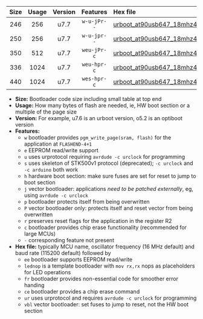 |Size|Usage|Version|Features|Hex file|
|:-:|:-:|:-:|:-:|:--|
|246|256|u7.7|`w-u-jPr--`|[urboot_at90usb647_18mhz432_57600bps_lednop_ur_vbl.hex](https://raw.githubusercontent.com/stefanrueger/urboot.hex/main/mcus/at90usb647/fcpu_18mhz432/57600_bps/urboot_at90usb647_18mhz432_57600bps_lednop_ur_vbl.hex)|
|250|256|u7.7|`w-u-jpr--`|[urboot_at90usb647_18mhz432_57600bps_lednop_fr_ur_vbl.hex](https://raw.githubusercontent.com/stefanrueger/urboot.hex/main/mcus/at90usb647/fcpu_18mhz432/57600_bps/urboot_at90usb647_18mhz432_57600bps_lednop_fr_ur_vbl.hex)|
|350|512|u7.7|`weu-jPr-c`|[urboot_at90usb647_18mhz432_57600bps_ee_lednop_fr_ce_ur_vbl.hex](https://raw.githubusercontent.com/stefanrueger/urboot.hex/main/mcus/at90usb647/fcpu_18mhz432/57600_bps/urboot_at90usb647_18mhz432_57600bps_ee_lednop_fr_ce_ur_vbl.hex)|
|336|1024|u7.7|`weu-hpr-c`|[urboot_at90usb647_18mhz432_57600bps_ee_lednop_fr_ce_ur.hex](https://raw.githubusercontent.com/stefanrueger/urboot.hex/main/mcus/at90usb647/fcpu_18mhz432/57600_bps/urboot_at90usb647_18mhz432_57600bps_ee_lednop_fr_ce_ur.hex)|
|440|1024|u7.7|`wes-hpr-c`|[urboot_at90usb647_18mhz432_57600bps_ee_lednop_fr_ce.hex](https://raw.githubusercontent.com/stefanrueger/urboot.hex/main/mcus/at90usb647/fcpu_18mhz432/57600_bps/urboot_at90usb647_18mhz432_57600bps_ee_lednop_fr_ce.hex)|

- **Size:** Bootloader code size including small table at top end
- **Usage:** How many bytes of flash are needed, ie, HW boot section or a multiple of the page size
- **Version:** For example, u7.6 is an urboot version, o5.2 is an optiboot version
- **Features:**
  + `w` bootloader provides `pgm_write_page(sram, flash)` for the application at `FLASHEND-4+1`
  + `e` EEPROM read/write support
  + `u` uses urprotocol requiring `avrdude -c urclock` for programming
  + `s` uses skeleton of STK500v1 protocol (deprecated); `-c urclock` and `-c arduino` both work
  + `h` hardware boot section: make sure fuses are set for reset to jump to boot section
  + `j` vector bootloader: applications *need to be patched externally*, eg, using `avrdude -c urclock`
  + `p` bootloader protects itself from being overwritten
  + `P` vector bootloader only: protects itself and reset vector from being overwritten
  + `r` preserves reset flags for the application in the register R2
  + `c` bootloader provides chip erase functionality (recommended for large MCUs)
  + `-` corresponding feature not present
- **Hex file:** typically MCU name, oscillator frequency (16 MHz default) and baud rate (115200 default) followed by
  + `ee` bootloader supports EEPROM read/write
  + `lednop` is a template bootloader with `mov rx,rx` nops as placeholders for LED operations
  + `fr` bootloader provides non-essential code for smoother error handing
  + `ce` bootloader provides a chip erase command
  + `ur` uses urprotocol and requires `avrdude -c urclock` for programming
  + `vbl` vector bootloader: set fuses to jump to reset, not the HW boot section

